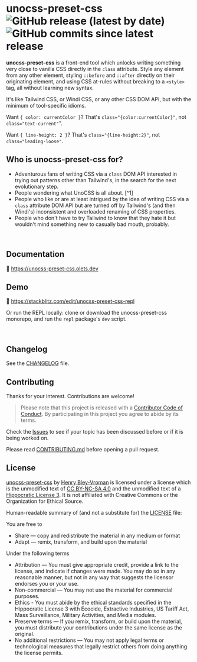 # unocss-preset-css ![GitHub release (latest by date)](https://img.shields.io/github/v/release/olets/unocss-preset-css) ![GitHub commits since latest release](https://img.shields.io/github/commits-since/olets/unocss-preset-css/latest)


**unocss-preset-css** is a front-end tool which unlocks writing something very close to vanilla CSS directly in the `class` attribute. Style any element from any other element, styling `::before` and `::after` directly on their originating element, and using CSS at-rules without breaking to a `<style>` tag, all without learning new syntax.

It's like Tailwind CSS, or Windi CSS, or any other CSS DOM API, but with the minimum of tool-specific idioms.

Want `{ color: currentColor }`? That's `class="{color:currentColor}"`, not `class="text-current"`".

Want `{ line-height: 2 }`? That's `class="{line-height:2}"`, not `class="leading-loose"`.

## Who is unocss-preset-css for?

- Adventurous fans of writing CSS via a `class` DOM API interested in trying out patterns other than Tailwind's, in the search for the next evolutionary step.
- People wondering what UnoCSS is all about. [^1]
- People who like or are at least intrigued by the idea of writing CSS via a `class` attribute DOM API but are turned off by Tailwind's (and then Windi's) inconsistent and overloaded renaming of CSS properties.
- People who don't have to try Tailwind to know that they hate it but wouldn't mind something new to casually bad mouth, probably.

&nbsp;

## Documentation

📖 <https://unocss-preset-css.olets.dev>

## Demo

👀 <https://stackblitz.com/edit/unocss-preset-css-repl>

Or run the REPL locally: clone or download the unocss-preset-css monorepo, and run the `repl` package's `dev` script.

&nbsp;

## Changelog

See the [CHANGELOG](CHANGELOG.md) file.

## Contributing

Thanks for your interest. Contributions are welcome!

> Please note that this project is released with a [Contributor Code of Conduct](https://github.com/olets/unocss-preset-css/blob/main/CODE_OF_CONDUCT.md). By participating in this project you agree to abide by its terms.

Check the [Issues](https://github.com/olets/unocss-preset-css/issues) to see if your topic has been discussed before or if it is being worked on.

Please read [CONTRIBUTING.md](https://github.com/olets/unocss-preset-css/blob/main/CONTRIBUTING.md) before opening a pull request.

## License

<a href="https://www.github.com/olets/unocss-preset-css">unocss-preset-css</a> by <a href="https://www.github.com/olets">Henry Bley-Vroman</a> is licensed under a license which is the unmodified text of <a href="https://creativecommons.org/licenses/by-nc-sa/4.0">CC BY-NC-SA 4.0</a> and the unmodified text of a <a href="https://firstdonoharm.dev/build?modules=eco,extr,media,mil,sv,usta">Hippocratic License 3</a>. It is not affiliated with Creative Commons or the Organization for Ethical Source.

Human-readable summary of (and not a substitute for) the [LICENSE](LICENSE) file:

You are free to

- Share — copy and redistribute the material in any medium or format
- Adapt — remix, transform, and build upon the material

Under the following terms

- Attribution — You must give appropriate credit, provide a link to the license, and indicate if changes were made. You may do so in any reasonable manner, but not in any way that suggests the licensor endorses you or your use.
- Non-commercial — You may not use the material for commercial purposes.
- Ethics - You must abide by the ethical standards specified in the Hippocratic License 3 with Ecocide, Extractive Industries, US Tariff Act, Mass Surveillance, Military Activities, and Media modules.
- Preserve terms — If you remix, transform, or build upon the material, you must distribute your contributions under the same license as the original.
- No additional restrictions — You may not apply legal terms or technological measures that legally restrict others from doing anything the license permits.
